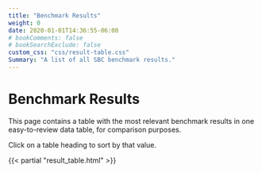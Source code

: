 ```yaml
---
title: "Benchmark Results"
weight: 0
date: 2020-01-01T14:36:55-06:00
# bookComments: false
# bookSearchExclude: false
custom_css: "css/result-table.css"
Summary: "A list of all SBC benchmark results."
---
```

# Benchmark Results

This page contains a table with the most relevant benchmark results in one easy-to-review data table, for comparison purposes.

Click on a table heading to sort by that value.

{{< partial "result_table.html" >}}
